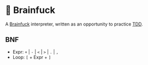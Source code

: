 # 🤯 Brainfuck

A [Brainfuck](https://en.wikipedia.org/wiki/Brainfuck) interpreter, written as an opportunity to practice [TDD](https://en.wikipedia.org/wiki/Test-driven_development).

## BNF

- Expr: `+` | `-` | `<` | `>` | `.` | `,`
- Loop: `[` + Expr + `]`
